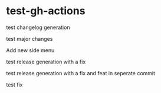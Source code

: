 # test-gh-actions

test changelog generation

test major changes

Add new side menu

test release generation with a fix

test release generation with a fix and feat in seperate commit

test fix



